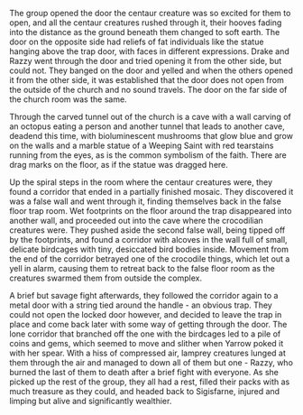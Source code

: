 
The group opened the door the centaur creature was so excited for them to open, and all the centaur creatures rushed through it, their hooves fading into the distance as the ground beneath them changed to soft earth. The door on the opposite side had reliefs of fat individuals like the statue hanging above the trap door, with faces in different expressions. Drake and Razzy went through the door and tried opening it from the other side, but could not. They banged on the door and yelled and when the others opened it from the other side, it was established that the door does not open from the outside of the church and no sound travels. The door on the far side of the church room was the same.

Through the carved tunnel out of the church is a cave with a wall carving of an octopus eating a person and another tunnel that leads to another cave, deadend this time, with bioluminescent mushrooms that glow blue and grow on the walls and a marble statue of a Weeping Saint with red tearstains running from the eyes, as is the common symbolism of the faith. There are drag marks on the floor, as if the statue was dragged here.

Up the spiral steps in the room where the centaur creatures were, they found a corridor that ended in a partially finished mosaic. They discovered it was a false wall and went through it, finding themselves back in the false floor trap room. Wet footprints on the floor around the trap disappeared into another wall, and proceeded out into the cave where the crocodilian creatures were. They pushed aside the second false wall, being tipped off by the footprints, and found a corridor with alcoves in the wall full of small, delicate birdcages with tiny, desiccated bird bodies inside. Movement from the end of the corridor betrayed one of the crocodile things, which let out a yell in alarm, causing them to retreat back to the false floor room as the creatures swarmed them from outside the complex.

A brief but savage fight afterwards, they followed the corridor again to a metal door with a string tied around the handle - an obvious trap. They could not open the locked door however, and decided to leave the trap in place and come back later with some way of getting through the door. The lone corridor that branched off the one with the birdcages led to a pile of coins and gems, which seemed to move and slither when Yarrow poked it with her spear. With a hiss of compressed air, lamprey creatures lunged at them through the air and managed to down all of them but one - Razzy, who burned the last of them to death after a brief fight with everyone. As she picked up the rest of the group, they all had a rest, filled their packs with as much treasure as they could, and headed back to Sigisfarne, injured and limping but alive and significantly wealthier.
